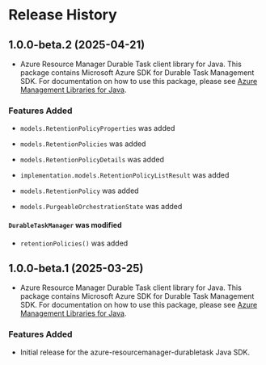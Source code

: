 # Release History

## 1.0.0-beta.2 (2025-04-21)

- Azure Resource Manager Durable Task client library for Java. This package contains Microsoft Azure SDK for Durable Task Management SDK. For documentation on how to use this package, please see [Azure Management Libraries for Java](https://aka.ms/azsdk/java/mgmt).

### Features Added

* `models.RetentionPolicyProperties` was added

* `models.RetentionPolicies` was added

* `models.RetentionPolicyDetails` was added

* `implementation.models.RetentionPolicyListResult` was added

* `models.RetentionPolicy` was added

* `models.PurgeableOrchestrationState` was added

#### `DurableTaskManager` was modified

* `retentionPolicies()` was added

## 1.0.0-beta.1 (2025-03-25)

- Azure Resource Manager Durable Task client library for Java. This package contains Microsoft Azure SDK for Durable Task Management SDK. For documentation on how to use this package, please see [Azure Management Libraries for Java](https://aka.ms/azsdk/java/mgmt).
### Features Added

- Initial release for the azure-resourcemanager-durabletask Java SDK.
